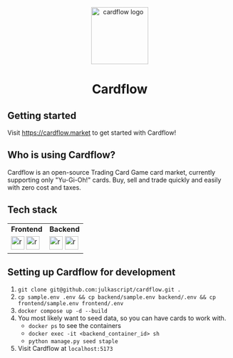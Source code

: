 <p align="center">
  <img src="https://github.com/julkascript/cardflow/assets/59143945/9cfe53f6-051d-45b5-8411-e77a5dc06b97" alt="cardflow logo" width="128" />
  <br />
  <h1 align="center">Cardflow</h1>
</p>

## Getting started

Visit https://cardflow.market to get started with Cardflow!

## Who is using Cardflow?

Cardflow is an open-source Trading Card Game card market, currently supporting only "Yu-Gi-Oh!" cards. Buy, sell and trade quickly and easily with zero cost and taxes.

## Tech stack
 
<div>
  <table>
     <tr>
        <td><b>Frontend</b></td>
        <td><b>Backend</b></td>
     </tr>
     <tr>
       <td>
         <img src="https://github.com/julkascript/cardflow/assets/59143945/23b5372d-9764-4b45-8d28-0c678cba0889" alt="react logo" width="30" />
         <img src="https://github.com/julkascript/cardflow/assets/59143945/38da343e-353f-4321-8951-61652606b41f" alt="react logo" width="30" />
       </td>
        <td>
          <img src="https://github.com/julkascript/cardflow/assets/59143945/5f98bff6-93a0-4b17-be8e-0e2e26b94f9f" alt="react logo" width="30" />
          <img src="https://github.com/julkascript/cardflow/assets/59143945/f85df09f-2a3d-4249-b53b-2211c97c15cc" alt="react logo" width="30" />  
        </td>
     </tr>
  </table>
</div>

## Setting up Cardflow for development

1. `git clone git@github.com:julkascript/cardflow.git .`
2. `cp sample.env .env && cp backend/sample.env backend/.env && cp frontend/sample.env frontend/.env`
3. `docker compose up -d --build`
5. You most likely want to seed data, so you can have cards to work with.
    - `docker ps` to see the containers
    - `docker exec -it <backend_container_id> sh`
    - `python manage.py seed staple`
6. Visit Cardflow at `localhost:5173`
